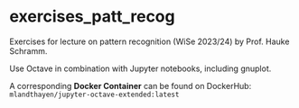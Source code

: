 # exercises_patt_recog
Exercises for lecture on pattern recognition (WiSe 2023/24) by Prof. Hauke Schramm.

Use Octave in combination with Jupyter notebooks, including gnuplot. 

A corresponding **Docker Container** can be found on DockerHub: 
```mlandthayen/jupyter-octave-extended:latest```
